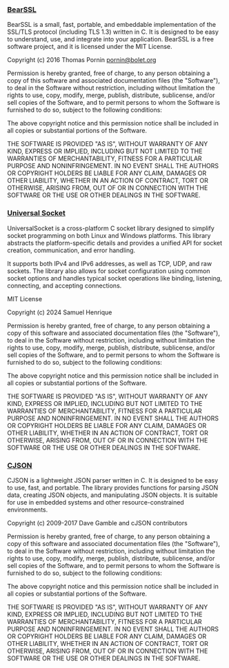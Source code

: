 

### [BearSSL](https://bearssl.org/)
BearSSL is a small, fast, portable, and embeddable implementation of the SSL/TLS protocol (including TLS 1.3) written in C. It is designed to be easy to understand, use, and integrate into your application. BearSSL is a free software project, and it is licensed under the MIT License.



  Copyright (c) 2016 Thomas Pornin <pornin@bolet.org>
 
  Permission is hereby granted, free of charge, to any person obtaining 
 a copy of this software and associated documentation files (the
  "Software"), to deal in the Software without restriction, including
 without limitation the rights to use, copy, modify, merge, publish,
  distribute, sublicense, and/or sell copies of the Software, and to
  permit persons to whom the Software is furnished to do so, subject to
  the following conditions:
 
 The above copyright notice and this permission notice shall be 
  included in all copies or substantial portions of the Software.
 
  THE SOFTWARE IS PROVIDED "AS IS", WITHOUT WARRANTY OF ANY KIND, 
  EXPRESS OR IMPLIED, INCLUDING BUT NOT LIMITED TO THE WARRANTIES OF
  MERCHANTABILITY, FITNESS FOR A PARTICULAR PURPOSE AND 
  NONINFRINGEMENT. IN NO EVENT SHALL THE AUTHORS OR COPYRIGHT HOLDERS
  BE LIABLE FOR ANY CLAIM, DAMAGES OR OTHER LIABILITY, WHETHER IN AN
  ACTION OF CONTRACT, TORT OR OTHERWISE, ARISING FROM, OUT OF OR IN
  CONNECTION WITH THE SOFTWARE OR THE USE OR OTHER DEALINGS IN THE
  SOFTWARE.
 


### [Universal Socket](https://github.com/SamuelHenriqueDeMoraisVitrio/UniversalSocket)

UniversalSocket is a cross-platform C socket library designed to simplify socket programming on both Linux and Windows platforms. This library abstracts the platform-specific details and provides a unified API for socket creation, communication, and error handling.

It supports both IPv4 and IPv6 addresses, as well as TCP, UDP, and raw sockets. The library also allows for socket configuration using common socket options and handles typical socket operations like binding, listening, connecting, and accepting connections.

MIT License

Copyright (c) 2024 Samuel Henrique

Permission is hereby granted, free of charge, to any person obtaining a copy
of this software and associated documentation files (the "Software"), to deal
in the Software without restriction, including without limitation the rights
to use, copy, modify, merge, publish, distribute, sublicense, and/or sell
copies of the Software, and to permit persons to whom the Software is
furnished to do so, subject to the following conditions:

The above copyright notice and this permission notice shall be included in all
copies or substantial portions of the Software.

THE SOFTWARE IS PROVIDED "AS IS", WITHOUT WARRANTY OF ANY KIND, EXPRESS OR
IMPLIED, INCLUDING BUT NOT LIMITED TO THE WARRANTIES OF MERCHANTABILITY,
FITNESS FOR A PARTICULAR PURPOSE AND NONINFRINGEMENT. IN NO EVENT SHALL THE
AUTHORS OR COPYRIGHT HOLDERS BE LIABLE FOR ANY CLAIM, DAMAGES OR OTHER
LIABILITY, WHETHER IN AN ACTION OF CONTRACT, TORT OR OTHERWISE, ARISING FROM,
OUT OF OR IN CONNECTION WITH THE SOFTWARE OR THE USE OR OTHER DEALINGS IN THE
SOFTWARE.

### [CJSON](https://github.com/DaveGamble/cJSON)

CJSON is a lightweight JSON parser written in C. It is designed to be easy to use, fast, and portable. The library provides functions for parsing JSON data, creating JSON objects, and manipulating JSON objects. It is suitable for use in embedded systems and other resource-constrained environments.


Copyright (c) 2009-2017 Dave Gamble and cJSON contributors

Permission is hereby granted, free of charge, to any person obtaining a copy
of this software and associated documentation files (the "Software"), to deal
in the Software without restriction, including without limitation the rights
to use, copy, modify, merge, publish, distribute, sublicense, and/or sell
copies of the Software, and to permit persons to whom the Software is
furnished to do so, subject to the following conditions:

The above copyright notice and this permission notice shall be included in
all copies or substantial portions of the Software.

THE SOFTWARE IS PROVIDED "AS IS", WITHOUT WARRANTY OF ANY KIND, EXPRESS OR
IMPLIED, INCLUDING BUT NOT LIMITED TO THE WARRANTIES OF MERCHANTABILITY,
FITNESS FOR A PARTICULAR PURPOSE AND NONINFRINGEMENT. IN NO EVENT SHALL THE
AUTHORS OR COPYRIGHT HOLDERS BE LIABLE FOR ANY CLAIM, DAMAGES OR OTHER
LIABILITY, WHETHER IN AN ACTION OF CONTRACT, TORT OR OTHERWISE, ARISING FROM,
OUT OF OR IN CONNECTION WITH THE SOFTWARE OR THE USE OR OTHER DEALINGS IN
THE SOFTWARE.
